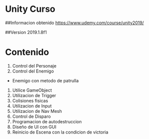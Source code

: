 # Unity Curso

##Informacion obtenido
https://www.udemy.com/course/unity2019/

##Version
2019.1.8f1

# Contenido
1. Control del Personaje
1. Control del Enemigo
  - Enemigo con metodo de patrulla
1. Utilice GameObject
1. Utilizacion de Trigger
1. Colisiones fisicas
1. Utilizacion de Input
1. Utilizacion de Nav Mesh
1. Control de Disparo
1. Programacion de autodestruccion
1. Diseño de UI con GUI
1. Reinicio de Escena con la condicion de victoria
